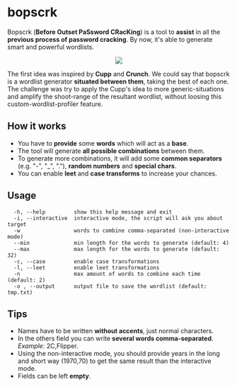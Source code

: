 # bopscrk
Bopscrk (**Before Outset PaSsword CRacKing**) is a tool to **assist** in all the **previous process of password cracking**. By now, it's able to generate smart and powerful wordlists.
  
  
  
<p align="center"><img src="https://github.com/R3nt0n/bopscrk/blob/master/img/example.gif" /></p>
  
  
  

The first idea was inspired by **Cupp** and **Crunch**. We could say that bopscrk is a wordlist generator **situated between them**, taking the best of each one. The challenge was try to apply the Cupp's idea to more generic-situations and amplify the shoot-range of the resultant wordlist, without loosing this custom-wordlist-profiler feature.


## How it works
* You have to **provide** some **words** which will act as a **base**.
* The tool will generate **all possible combinations** between them.
* To generate more combinations, it will add some **common separators** (e.g. "-", "_", "."), **random numbers** and **special chars**.
* You can enable **leet** and **case transforms** to increase your chances.
 


## Usage
```
  -h, --help         show this help message and exit  
  -i, --interactive  interactive mode, the script will ask you about target  
  -w                 words to combine comma-separated (non-interactive mode)  
  --min              min length for the words to generate (default: 4)  
  --max              max length for the words to generate (default: 32)  
  -c, --case         enable case transformations  
  -l, --leet         enable leet transformations  
  -n                 max amount of words to combine each time (default: 2)  
  -o , --output      output file to save the wordlist (default: tmp.txt)  
```

 

## Tips
* Names have to be written **without accents**, just normal characters.
* In the others field you can write **several words comma-separated**. *Example*: 2C,Flipper.
* Using the non-interactive mode, you should provide years in the long and short way (1970,70) to get the same result than the interactive mode.
* Fields can be left **empty**.
